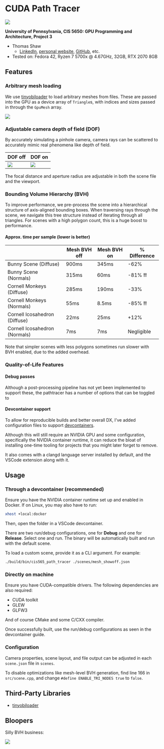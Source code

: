 # CUDA Path Tracer

![](img/showoff_bunny.diffuse.png)

**University of Pennsylvania, CIS 5650: GPU Programming and Architecture, Project 3**

* Thomas Shaw
  * [LinkedIn](https://www.linkedin.com/in/thomas-shaw-54468b222), [personal website](https://tlshaw.me), [GitHub](https://github.com/printer83mph), etc.
* Tested on: Fedora 42, Ryzen 7 5700x @ 4.67GHz, 32GB, RTX 2070 8GB

## Features

### Arbitrary mesh loading

We use [tinyobjloader](https://github.com/tinyobjloader/tinyobjloader) to load arbitrary meshes from files. These are passed into the GPU as a device array of `Triangle`s, with indices and sizes passed in through the `GpuMesh` array.

![](img/gruh.diffuse.png)

### Adjustable camera depth of field (DOF)

By accurately simulating a pinhole camera, camera rays can be scattered to accurately mimic real phenomena like depth of field.

| DOF off | DOF on |
| --- | --- |
| ![](img/fairy_lights.no_dof.png) | ![](img/fairy_lights.with_dof.png) |

The focal distance and aperture radius are adjustable in both the scene file and the viewport.

### Bounding Volume Hierarchy (BVH)

To improve performance, we pre-process the scene into a hierarchical structure of axis-aligned bounding boxes. When traversing rays through the scene, we navigate this tree structure instead of iterating through all triangles. For scenes with a high polygon count, this is a huge boost to performance.

#### Approx. time per sample (lower is better)

| | Mesh BVH off | Mesh BVH on | % Difference |
| --- | --- | --- | --- |
| Bunny Scene (Diffuse) | 900ms | 345ms | -62% |
| Bunny Scene (Normals) | 315ms | 60ms | -81% **!!** |
| Cornell Monkeys (Diffuse) | 285ms | 190ms | -33% |
| Cornell Monkeys (Normals) | 55ms | 8.5ms | -85% **!!** |
| Cornell Icosahedron (Diffuse) | 22ms | 25ms | +12% |
| Cornell Icosahedron (Normals) | 7ms | 7ms | Negligible |

Note that simpler scenes with less polygons sometimes run slower with BVH enabled, due to the added overhead.

### Quality-of-Life Features

#### Debug passes

Although a post-processing pipeline has not yet been implemented to support these, the pathtracer has a number of options that can be toggled to 

#### Devcontainer support

To allow for reproducible builds and better overall DX, I've added configuration files to support [devcontainers](https://containers.dev/). 

Although this will still require an NVIDIA GPU and some configuration, specifically the NVIDIA container runtime, it can reduce the bloat of installing one-time tooling for projects that you might later forget to remove.

It also comes with a clangd language server installed by default, and the VSCode extension along with it.


## Usage

### Through a devcontainer (recommended)

Ensure you have the NVIDIA container runtime set up and enabled in Docker. If on Linux, you may also have to run:

```sh
xhost +local:docker
```

Then, open the folder in a VSCode devcontainer.

There are two run/debug configurations, one for **Debug** and one for **Release**. Select one and run. The binary will be automatically built and run with the default scene.

To load a custom scene, provide it as a CLI argument. For example:

```sh
./build/bin/cis565_path_tracer ./scenes/mesh_showoff.json
```


### Directly on machine

Ensure you have CUDA-compatible drivers. The following dependencies are also required:

- CUDA toolkit
- GLEW
- GLFW3

And of course CMake and some C/CXX compiler.

Once successfully built, use the run/debug configurations as seen in the devcontainer guide.


### Configuration

Camera properties, scene layout, and file output can be adjusted in each `scene.json` file in `scenes`.

To disable optimizations like mesh-level BVH generation, find line 166 in `src/scene.cpp`, and change `#define ENABLE_TRI_NODES true` to `false`.


## Third-Party Libraries

- [tinyobjloader](https://github.com/tinyobjloader/tinyobjloader)


## Bloopers

Silly BVH business:

![](img/blooper_01.png)
